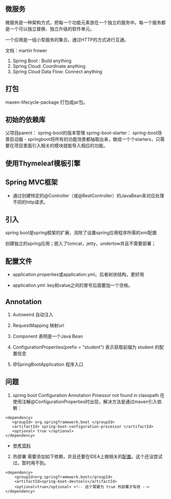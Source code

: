 

## 微服务
微服务是一种架构方式，把每一个功能元素放在一个独立的服务中。每一个服务都是一个可以独立替换、独立升级的软件单元。

一个应用是一组小型服务的集合。通过HTTP的方式进行互通。

文档：martin frower

1. Spring Boot : Build anything
2. Spring Cloud: Coordinate anything
3. Spring Cloud Data Flow: Connect anything

## 打包
maven-lifecycle-package 打包成jar包。

## 初始的依赖库
父项目parent： spring-boot的版本管理
spring-boot-starter： spring-boot场景启动器
    - springboot将所有的功能场景都抽取出来，做成一个个starters，只需要在项目里面引入相关的模块就能导入相应的功能。

## 使用Thymeleaf模板引擎


## Spring MVC框架
- 通过创建特定的@Controller（或@RestController）的JavaBean来对应处理不同的http请求。


## 引入
spring boot是spring框架的扩展，消除了设置spring应用程序所需的xml配置

创建独立的spring应用；嵌入了tomcat，jetty，undertow并且不需要部署；


## 配置文件
- application.properties或application.yml。后者树状结构，更好用

- application.yml:
key和value之间的冒号后面要加一个空格。

## Annotation
1. Autoweird 自动注入

2. RequestMapping 映射url

3. Component 表明是一个Java Bean

4. ConfigurationProperties(prefix = "student")  表示获取前缀为 student 的配置信息

5. @SpringBootApplication 程序入口

## 问题
1. spring boot Configuration Annotation Proessor not found in classpath
在使用注解@ConfigurationProperties时出现，解决方法是通过maven引入依赖：
```
<dependency>
   <groupId> org.springframework.boot </groupId>
   <artifactId> spring-boot-configuration-processor </artifactId>
   <optional> true </optional>
</dependency>

```
- [参考资料](https://blog.csdn.net/w05980598/article/details/79167826)

2. 热部署
需要添加如下依赖，并且还要在IDEA上做相关的[配置](https://blog.csdn.net/feinifi/article/details/82771650)。这个还没尝试过。暂时用不到。
```
<dependency>
    <groupId>org.springframework.boot</groupId>
    <artifactId>spring-boot-devtools</artifactId>
    <optional>true</optional> <!-- 这个需要为 true 热部署才有效 -->
</dependency>
```
    
